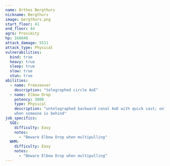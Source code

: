 ```yaml
---
name: Orthos Bergthurs
nickname: Bergthurs
image: bergthurs.png
start_floor: 41
end_floor: 44
agro: Proximity
hp: 168848
attack_damage: 5511
attack_type: Physical
vulnerabilities:
  bind: true
  heavy: true
  sleep: true
  slow: true
  stun: true
abilities:
  - name: Freezeover
    description: "telegraphed circle AoE"
  - name: Elbow Drop
    potency: 3000
    type: Physical
    description: "untelegraphed backward conal AoE with quick cast; only used
    when someone is behind"
job_specifics:
  SGE:
    difficulty: Easy
    notes:
      - "Beware Elbow Drop when multipulling"
  WHM:
    difficulty: Easy
    notes:
      - "Beware Elbow Drop when multipulling"
---
```

